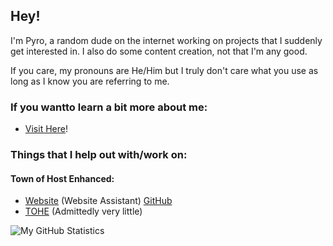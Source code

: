 ## Hey!

I'm Pyro, a random dude on the internet working on projects that I suddenly get interested in.
I also do some content creation, not that I'm any good.

If you care, my pronouns are He/Him but I truly don't care what you use as long as I know you are referring to me.
### If you wantto learn a bit more about me:
- [Visit Here](https://sites.google.com/view/notpyro404)!
### Things that I help out with/work on:
#### Town of Host Enhanced:
- [Website](tohre.dev) (Website Assistant) [GitHub](https://github.com/0xDrMoe/TOHRE-Code)
- [TOHE](https://github.com/0xDrMoe/TownofHost-Enhanced) (Admittedly very little)


![My GitHub Statistics](https://github-readme-stats-sigma-five.vercel.app/api?username=notpyro404&show_icons=true&theme=tokyonight)
